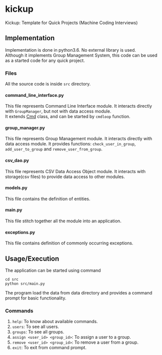 # kickup
Kickup: Template for Quick Projects (Machine Coding Interviews)

## Implementation
Implementation is done in python3.6. No external library is used.
<br> Although it implements Group Management System, this code can be used as a started code for any quick project.

### Files
All the source code is inside `src` directory.

#### command_line_interface.py
This file represents Command Line Interface module. It interacts directly with `GroupManager`, but not with data access module.
<br> It extends [Cmd](https://docs.python.org/3/library/cmd.html#cmd.Cmd) class, and can be started by `cmdloop` function.

#### group_manager.py
This file represents Group Management module. It interacts directly with data access module.
It provides functions: `check_user_in_group`, `add_user_to_group` and `remove_user_from_group`.

#### csv_dao.py
This file represents CSV Data Access Object module. It interacts with storage(csv files) to provide data access to other modules.

#### models.py
This file contains the definition of entities.

#### main.py
This file stitch together all the module into an application.

#### exceptions.py
This file contains definition of commonly occurring exceptions.

## Usage/Execution
The application can be started using command
```
cd src
python src/main.py
```
The program load the data from data directory and provides a command prompt for basic functionality.
### Commands
1. `help`: To know about available commands.
2. `users`: To see all users.
3. `groups`: To see all groups.
4. `assign <user_id> <group_id>`: To assign a user to a group.
5. `remove <user_id> <group_id>`: To remove a user from a group.
6. `exit`: To exit from command prompt.

